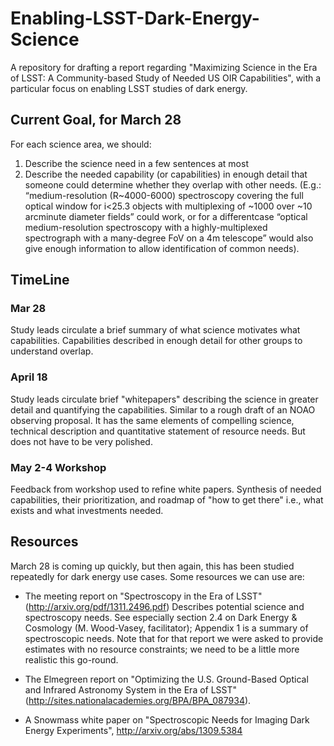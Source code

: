 # Enabling-LSST-Dark-Energy-Science
A repository for drafting a report regarding "Maximizing Science in the Era of LSST: A Community-based Study of Needed US OIR Capabilities", with a particular focus on enabling LSST studies of dark energy.

## Current Goal, for March 28

For each science area, we should:
1) Describe the science need in a few sentences at most
2) Describe the needed capability (or capabilities) in enough detail
that someone could determine whether they overlap with other needs.
(E.g.:  “medium-resolution (R~4000-6000) spectroscopy covering the
full optical window for i<25.3 objects with multiplexing of ~1000 over
~10 arcminute diameter fields” could work, or for a differentcase
“optical medium-resolution spectroscopy with a highly-multiplexed
spectrograph with a many-degree FoV on a 4m telescope” would also give
enough information to allow identification of common needs).



## TimeLine

### Mar 28
Study leads circulate a brief summary of what science motivates what capabilities.
Capabilities described in enough detail for other groups to understand overlap.

### April 18
Study leads circulate brief "whitepapers" describing the science in greater detail and
quantifying the capabilities. Similar to a rough draft of an NOAO observing proposal.
It has the same elements of compelling science, technical description and quantitative
statement of resource needs. But does not have to be very polished.

### May 2-4 Workshop
Feedback from workshop used to refine white papers.
Synthesis of needed capabilities, their prioritization, and roadmap of "how to get there"
i.e., what exists and what investments needed.

## Resources
March 28 is coming up quickly, but then again, this has been studied repeatedly for dark energy use cases.  Some resources we can use are:

* The meeting report on "Spectroscopy in the Era of LSST" (http://arxiv.org/pdf/1311.2496.pdf)
Describes potential science and spectroscopy needs. See especially section  2.4 on Dark Energy & Cosmology (M. Wood-Vasey, facilitator);
Appendix 1 is a summary of spectroscopic needs.  Note that for that report we were asked to provide estimates with no resource constraints; we need to be a little more realistic this go-round.

* The Elmegreen report on "Optimizing the U.S. Ground-Based Optical and Infrared Astronomy System in the Era of LSST" (http://sites.nationalacademies.org/BPA/BPA_087934).

* A Snowmass white paper on "Spectroscopic Needs for Imaging Dark Energy Experiments", http://arxiv.org/abs/1309.5384
